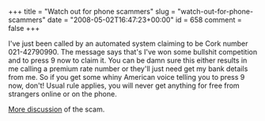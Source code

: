 +++
title = "Watch out for phone scammers"
slug = "watch-out-for-phone-scammers"
date = "2008-05-02T16:47:23+00:00"
id = 658
comment = false
+++

I've just been called by an automated system claiming to be Cork number 021-42790990\. The message says that's I've won some bullshit competition and to press 9 now to claim it. You can be damn sure this either results in me calling a premium rate number or they'll just need get my bank details from me. So if you get some whiny American voice telling you to press 9 now, don't! Usual rule applies, you will never get anything for free from strangers online or on the phone.

[More discussion](http://whocallsme.com/Phone-Number.aspx/02142790990) of the scam.
